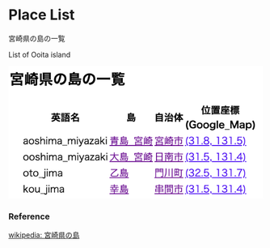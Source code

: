 Place List
===============

宮崎県の島の一覧

List of Ooita island

![island list](https://github.com/ohwada/World_Countries/blob/main/geoPandas/polygon_explode/miyazaki/island_list/screenshots/miyazaki_island_list.png)

### Reference

[wikipedia: 宮崎県の島](https://ja.wikipedia.org/wiki/Category:%E5%AE%AE%E5%B4%8E%E7%9C%8C%E3%81%AE%E5%B3%B6)

